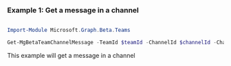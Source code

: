### Example 1: Get a message in a channel

```powershell

Import-Module Microsoft.Graph.Beta.Teams

Get-MgBetaTeamChannelMessage -TeamId $teamId -ChannelId $channelId -ChatMessageId $chatMessageId

```
This example will get a message in a channel

